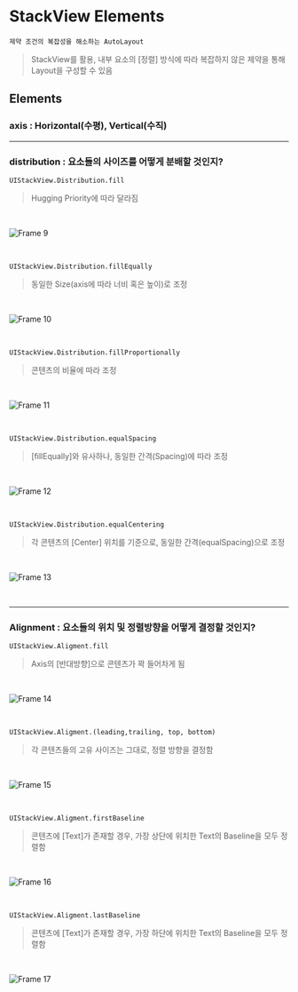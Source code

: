 # StackView Elements
`제약 조건의 복잡성을 해소하는 AutoLayout`
> StackView를 활용, 내부 요소의 [정렬] 방식에 따라 복잡하지 않은 제약을 통해 Layout을 구성할 수 있음 

## Elements

### axis : Horizontal(수평), Vertical(수직)

---

### distribution : 요소들의 사이즈를 어떻게 분배할 것인지? 
`UIStackView.Distribution.fill`
> Hugging Priority에 따라 달라짐

<br>

![Frame 9](https://github.com/onthelots/iOS-Learning/assets/107039500/68dd9cbd-452b-4dd9-b138-e75f72aeaada)

<br>

`UIStackView.Distribution.fillEqually`
> 동일한 Size(axis에 따라 너비 혹은 높이)로 조정

<br>

![Frame 10](https://github.com/onthelots/iOS-Learning/assets/107039500/ba874e5b-caab-4f59-8954-26ab26126bbf)

<br>

`UIStackView.Distribution.fillProportionally`
> 콘텐츠의 비율에 따라 조정

<br>

![Frame 11](https://github.com/onthelots/iOS-Learning/assets/107039500/0318f614-3027-44cd-a04a-9813dafa2960)

<br>

`UIStackView.Distribution.equalSpacing`
> [fillEqually]와 유사하나, 동일한 간격(Spacing)에 따라 조정

<br>

![Frame 12](https://github.com/onthelots/iOS-Learning/assets/107039500/87072651-5861-4ff9-af7f-177515950efc)

<br>

`UIStackView.Distribution.equalCentering`
> 각 콘텐츠의 [Center] 위치를 기준으로, 동일한 간격(equalSpacing)으로 조정

<br>

![Frame 13](https://github.com/onthelots/iOS-Learning/assets/107039500/f33e5b56-bbaa-475e-9a68-33cde474e8a2)

<br>

--- 

### Alignment : 요소들의 위치 및 정렬방향을 어떻게 결정할 것인지?
`UIStackView.Aligment.fill`
> Axis의 [반대방향]으로 콘텐츠가 꽉 들어차게 됨

<br>

![Frame 14](https://github.com/onthelots/iOS-Learning/assets/107039500/332523af-2b99-48e1-b6e2-c546d923713b)

<br>

`UIStackView.Aligment.(leading,trailing, top, bottom)`
> 각 콘텐츠들의 고유 사이즈는 그대로, 정렬 방향을 결정함

<br>

![Frame 15](https://github.com/onthelots/iOS-Learning/assets/107039500/df436494-007a-4f78-974d-d6c0050f86c0)

<br>

`UIStackView.Aligment.firstBaseline`
> 콘텐츠에 [Text]가 존재할 경우, 가장 상단에 위치한 Text의 Baseline을 모두 정렬함

<br>

![Frame 16](https://github.com/onthelots/iOS-Learning/assets/107039500/9b3479ec-9c84-4fa4-babc-d31df427bf16)

<br>

`UIStackView.Aligment.lastBaseline`
> 콘텐츠에 [Text]가 존재할 경우, 가장 하단에 위치한 Text의 Baseline을 모두 정렬함

<br>

![Frame 17](https://github.com/onthelots/iOS-Learning/assets/107039500/efe8c0c1-7543-4d9a-a619-43476bee4373)
